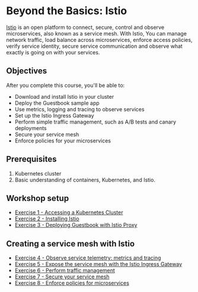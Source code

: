 # Beyond the Basics: Istio

[Istio](https://istio.io/) is an open platform to connect, secure, control and observe microservices, also known as a service mesh. With Istio, You can manage network traffic, load balance across microservices, enforce access policies, verify service identity, secure service communication and observe what exactly is going on with your services.

## Objectives

After you complete this course, you'll be able to:

* Download and install Istio in your cluster
* Deploy the Guestbook sample app
* Use metrics, logging and tracing to observe services
* Set up the Istio Ingress Gateway
* Perform simple traffic management, such as A/B tests and canary deployments
* Secure your service mesh
* Enforce policies for your microservices

## Prerequisites

1. Kubernetes cluster
2. Basic understanding of containers, Kubernetes, and Istio.

## Workshop setup

* [Exercise 1 - Accessing a Kubernetes Cluster](exercise-1.md)
* [Exercise 2 - Installing Istio](exercise-2.md)
* [Exercise 3 - Deploying Guestbook with Istio Proxy](exercise-3.md)

## Creating a service mesh with Istio

* [Exercise 4 - Observe service telemetry: metrics and tracing](exercise-4.md)
* [Exercise 5 - Expose the service mesh with the Istio Ingress Gateway](exercise-5.md)
* [Exercise 6 - Perform traffic management](exercise-6.md)
* [Exercise 7 - Secure your service mesh](optional-exercises/exercise-7.md)
* [Exercise 8 - Enforce policies for microservices](optional-exercises/exercise-8.md)
